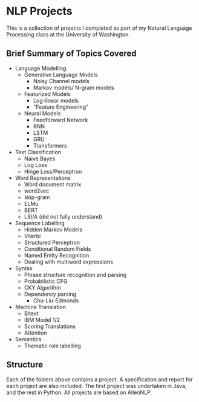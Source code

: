 # NLP Projects

This is a collection of projects I completed as part of my Natural Language Processing class at the University of Washington.

## Brief Summary of Topics Covered

+ Language Modelling
    + Generative Language Models
        - Noisy Channel models
        - Markov models/ N-gram models
    + Featurized Models
        - Log-linear models
        - "Feature Engineering"
    + Neural Models
        - Feedforward Network
        - RNN
        - LSTM
        - GRU
        - Transformers
+ Text Classification
    - Naive Bayes
    - Log Loss
    - Hinge Loss/Perceptron
+ Word Representations
    - Word document matrix
    - word2vec
    - skip-gram
    - ELMo
    - BERT
    - LSI/A (did not fully understand)
+  Sequence Labelling
    - Hidden Markov Models
    - Viterbi
    - Structured Perceptron
    - Conditional Random Fields
    - Named Entity Recognition
    - Dealing with multiword expressions
+ Syntax
    - Phrase structure recognition and parsing
    - Probabilistic CFG
    - CKY Algorithm
    - Dependency parsing
        - Chu-Liu-Edmonds
+ Machine Translation
    - Bitext
    - IBM Model 1/2
    - Scoring Translations
    - Attention
+ Semantics
    - Thematic role labelling

## Structure
Each of the folders above contains a project. A specification and report for each project are also included. The first project was undertaken in Java, and the rest in Python. All projects are based on AllenNLP. 




